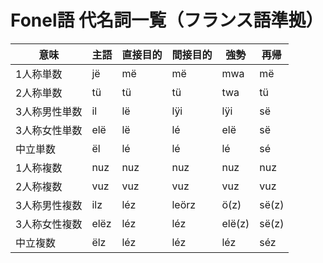 # Fonel語 代名詞一覧（フランス語準拠）

| 意味           | 主語      | 直接目的 | 間接目的 | 強勢      | 再帰      |
|----------------|-----------|----------|----------|-----------|-----------|
| 1人称単数     | jë        | më       | më       | mwa       | më        |
| 2人称単数     | tü        | tü       | tü       | twa       | tü        |
| 3人称男性単数 | il        | lë       | lÿi      | lÿi       | së        |
| 3人称女性単数 | elë       | lë       | lé       | elë       | së        |
| 中立単数       | ël        | lé       | lé       | lé        | sé        |
| 1人称複数     | nuz       | nuz      | nuz      | nuz       | nuz       |
| 2人称複数     | vuz       | vuz      | vuz      | vuz       | vuz       |
| 3人称男性複数 | ilz       | léz      | leörz    | ö(z)      | së(z)     |
| 3人称女性複数 | elëz      | léz      | léz      | elë(z)    | së(z)     |
| 中立複数       | ëlz       | léz      | léz      | léz       | séz       |
